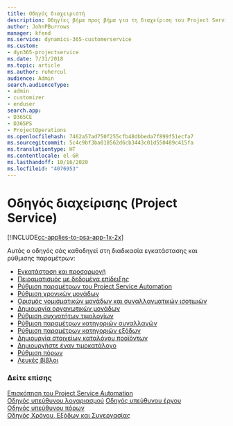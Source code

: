 ```yaml
---
title: Οδηγός διαχειριστή
description: Οδηγίες βήμα προς βήμα για τη διαχείριση του Project Service
author: JohnPBurrows
manager: kfend
ms.service: dynamics-365-customerservice
ms.custom:
- dyn365-projectservice
ms.date: 7/31/2018
ms.topic: article
ms.author: ruhercul
audience: Admin
search.audienceType:
- admin
- customizer
- enduser
search.app:
- D365CE
- D365PS
- ProjectOperations
ms.openlocfilehash: 7462a57ad750f255cfb48dbbeda7f899f51ecfa7
ms.sourcegitcommit: 5c4c9bf3ba018562d6cb3443c01d550489c415fa
ms.translationtype: HT
ms.contentlocale: el-GR
ms.lasthandoff: 10/16/2020
ms.locfileid: "4076953"
---
```

# <a name="administrator-guide-project-service"></a>Οδηγός διαχείρισης (Project Service)

[!INCLUDE[cc-applies-to-psa-app-1x-2x](../includes/cc-applies-to-psa-app-1x-2x.md)]

Αυτός ο οδηγός σάς καθοδηγεί στη διαδικασία εγκατάστασης και ρύθμισης παραμέτρων:  
  
- [Εγκατάσταση και προσαρμογή](install-customize.md)
- [Πειραματισμός με δεδομένα επίδειξης](use-demo-data.md)
- [Ρύθμιση παραμέτρων του Project Service Automation](configure.md)
- [Ρύθμιση χρονικών μονάδων](set-up-time-units.md)
- [Ορισμός νομισματικών μονάδων και συναλλαγματικών ισοτιμιών](set-up-currencies-exchange-rates.md)
- [Δημιουργία οργανωτικών μονάδων](create-organizational-units.md)
- [Ρύθμιση συχνοτήτων τιμολογίων](set-up-invoice-frequencies.md)
- [Ρύθμιση παραμέτρων κατηγοριών συναλλαγών](configure-transaction-categories.md)
- [Ρύθμιση παραμέτρων κατηγοριών εξόδων](configure-expense-categories.md)
- [Δημιουργία στοιχείων καταλόγου προϊόντων](create-product-catalog-items.md)
- [Δημιουργήστε έναν τιμοκατάλογο](create-price-list.md)
- [Ρύθμιση πόρων](set-up-resources.md)
- [Λευκές βίβλοι](white-papers.md)
  
### <a name="see-also"></a>Δείτε επίσης  
 [Επισκόπηση του Project Service Automation](../psa/overview.md)    
 [Οδηγός υπεύθυνου λογαριασμού](../psa/account-manager-guide.md) [Οδηγός υπεύθυνου έργου](../psa/project-manager-guide.md)   
 [Οδηγός υπεύθυνου πόρων](../psa/resource-manager-guide.md)   
 [Οδηγός Χρόνου, Εξόδων και Συνεργασίας](../psa/time-expense-collaboration-guide.md)

